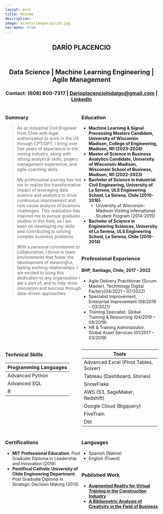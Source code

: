 ```yaml
---
layout: post
title: Resume
description: 
image: assets/images/pic16.jpg
nav-menu: true
---
```


<!-- One -->
<section id="one">
	<div class="inner">
		<header class="major">
			<h1>DARÍO PLACENCIO</h1>
		</header>

<!-- Content -->
<style>
    .centered {
        text-align: center;
    }
</style>
<div class="centered">
    <h2 id="content">Data Science | Machine Learning Engineering | Agile Management</h2>
    <h3>Contact: (608) 800-7317 | <a href="mailto:Darioplacenciohidalgo@gmail.com">Darioplacenciohidalgo@gmail.com</a> | <a href="linkedin.com/in/darioplacencio">LinkedIn</a></h3>
</div>
<div class="row">
    <div class="col-6 col-12-small">
        <h3>Summary</h3>
        <blockquote>As an Industrial Civil Engineer from Chile with legal authorization to work in the US through CPT/OPT, I bring over five years of experience in the mining industry, along with strong analytical skills, project management experience, and agile coaching skills.
        <br><br>     
        My professional journey has led me to realize the transformative impact of leveraging data science and analytics to drive continuous improvement and root cause analysis of business challenges. This realization has inspired me to pursue graduate studies in this field, as I am keen on developing my skills and contributing to solving complex business problems. 
        <br><br>
        With a personal commitment to collaboration, I thrive in team environments that foster the development of meaningful, lasting working relationships. I am excited to bring this dedication to any organization I am a part of, and to help drive innovation and success through data-driven approaches.</blockquote>
    </div>
</div>
<div class="col-6 col-12-small">
        <h3>Education</h3>
        <ul class="education-list">
            <li><b>Machine Learning & Signal Processing Masters Candidate, University of Wisconsin Madison, College of Engineering, Madison, WI (2023-2024)</b></li>
            <li><b>Master of Science in Business Analytics Candidate, University of Wisconsin-Madison, Wisconsin School of Business, Madison, WI (2022-2023)</b></li>
            <li><b>Bachelor of Science in Industrial Civil Engineering, University of La Serena, ULS Engineering School, La Serena, Chile (2010-2016)</b>
                <ul id="nested-list">
                    <li>University of Wisconsin-Madison Visiting International Student Program (2014-2015)</li>
                </ul>
            </li>
            <li><b>Bachelor of Science in Engineering Sciences, University of La Serena, ULS Engineering School, La Serena, Chile (2010-2014)</b></li>
        </ul>
    </div>
</div>
<style>
    #nested-list {
        margin: 0;
    }
</style>
<div class="row">
    <div class="col-6 col-12-small">
        <h3>Professional Experience</h3>
        <h4><b>BHP, Santiago, Chile, 2017 - 2022</b></h4>
        <ul>
            <li>Agile Delivery Practitioner (Scrum Master), Technology Digital Factory(04/2021 – 07/2022)</li>
            <li>Specialist Improvement, Enterprise Improvement (09/2019 – 03/2021)</li>
            <li>Training Specialist, Global Training & Resourcing (04/2019 – 08/2019)</li>
            <li>HR & Training Administrator, Global Asset Services (01/2017 – 03/2019)</li>
        </ul>
    </div>
</div>
<style>
    .table-wrapper {
        margin-bottom: 20px;
    }

    .table-wrapper table {
        width: 100%;
    }

    .col-6 {
        width: 50%;
        float: left;
    }

    @media only screen and (max-width: 480px) {
        .col-6 {
            width: 100%;
            float: none;
        }
    }
</style>

<div class="row">
    <div class="col-6 col-12-small">
        <h3>Technical Skills</h3>
        <div class="table-section">
            <div class="table-wrapper">
                <table>
                    <thead>
                        <tr>
                            <th>Programming Languages</th>
                        </tr>
                    </thead>
                    <tbody>
                        <tr>
                            <td>Advanced Python</td>
                        </tr>
                        <tr>
                            <td>Advanced SQL</td>
                        </tr>
                        <tr>
                            <td>R</td>
                        </tr>
                    </tbody>
                </table>
            </div>
        </div>
    </div>
    <div class="col-6 col-12-small">
        <div class="table-wrapper">
            <table>
                <thead>
                    <tr>
                        <th>Tools</th>
                    </tr>
                </thead>
                <tbody>
                    <tr>
                        <td>Advanced Excel (Pivot Tables, Solver)</td>
                    </tr>
                    <tr>
                        <td>Tableau (Dashboard, Stories)</td>
                    </tr>
                    <tr>
                        <td>SnowFlake</td>
                    </tr>
                    <tr>
                        <td>AWS (S3, SageMaker, Redshift)</td>
                    </tr>
                    <tr>
                        <td>Google Cloud (Bigquery)</td>
                    </tr>
                    <tr>
                        <td>FiveTrain</td>
                    </tr>
                    <tr>
                        <td>Dbt</td>
                    </tr>
                </tbody>
            </table>
        </div>
    </div>
</div>

<div class="row">
    <div class="col-6 col-12-small">
        <h3>Certifications</h3>
        <ul>
            <li><b>MIT Professional Education</b>: Post Graduate Diploma in Leadership and Innovation (2019)</li>
            <li><b>Pontifical Catholic University of Chile Engineering Department</b>: Post Graduate Diploma in Strategic Decision Making (2013)</li>
        </ul>
    </div>
    <div class="col-6 col-12-small">
        <h3>Languages</h3>
        <ul>
            <li>Spanish (Native)</li>
            <li>English (Fluent)</li>
        </ul>
    </div>
</div>
<div class="row">
    <div class="col-6 col-12-small">
        <h3>Published Work</h3>
        <div class="box">
        <ul>
            <li><a href="https://content.iospress.com/articles/work/wor205049"><b>Augmented Reality for Virtual Training in the Construction Industry</b></a></li>
            <li><a href="https://doi.org/10.1016/j.jbusres.2017.12.011"><b>A Bibliometric Analysis of Creativity in the Field of Business</b></a></li>
        </ul>
        </div>
    </div>
